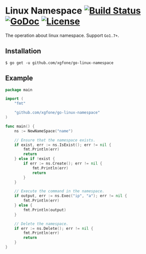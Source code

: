 # Linux Namespace [![Build Status](https://api.travis-ci.com/xgfone/go-namespace.svg?branch=master)](https://travis-ci.com/github/xgfone/go-namespace) [![GoDoc](https://pkg.go.dev/badge/github.com/xgfone/go-namespace)](https://pkg.go.dev/github.com/xgfone/go-namespace) [![License](https://img.shields.io/badge/License-Apache%202.0-blue.svg?style=flat-square)](https://raw.githubusercontent.com/xgfone/go-namespace/master/LICENSE)

The operation about linux namespace. Support `Go1.7+`.

## Installation
```shell
$ go get -u github.com/xgfone/go-linux-namespace
```

## Example
```go
package main

import (
    "fmt"

    "github.com/xgfone/go-linux-namespace"
)

func main() {
    ns := NewNameSpace("name")

    // Ensure that the namespace exists.
    if exist, err := ns.IsExist(); err != nil {
        fmt.Println(err)
        return
    } else if !exist {
        if err := ns.Create(); err != nil {
            fmt.Println(err)
            return
        }
    }

    // Execute the command in the namespace.
    if output, err := ns.Exec("ip", "a"); err != nil {
        fmt.Println(err)
    } else {
        fmt.Println(output)
    }

    // Delete the namespace.
    if err := ns.Delete(); err != nil {
        fmt.Println(err)
        return
    }
}
```
